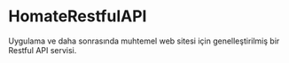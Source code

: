 # HomateRestfulAPI

Uygulama ve daha sonrasında muhtemel web sitesi için genelleştirilmiş bir Restful API servisi.
